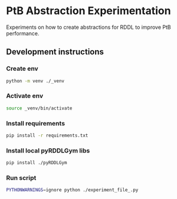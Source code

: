 # PtB Abstraction Experimentation

Experiments on how to create abstractions for RDDL to improve PtB performance.

## Development instructions

### Create env 
```sh
python -m venv ./_venv
```

### Activate env 
```sh
source _venv/bin/activate
```

### Install requirements
```sh
pip install -r requirements.txt
```

### Install local pyRDDLGym libs
```sh
pip install ./pyRDDLGym
```

### Run script
```sh
PYTHONWARNINGS=ignore python ./experiment_file_.py
``````